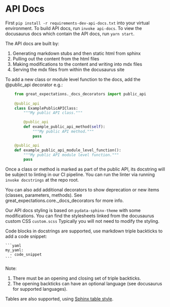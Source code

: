 # API Docs

First `pip install -r requirements-dev-api-docs.txt` into your virtual 
environment. 
To build API docs, run `invoke api-docs`. 
To view the docusaurus docs which contain the API docs, run `yarn start`.

The API docs are built by:
1. Generating markdown stubs and then static html from sphinx
2. Pulling out the content from the html files
3. Making modifications to the content and writing into mdx files
4. Serving the mdx files from within the docusaurus site

To add a new class or module level function to the docs, add the @public_api 
decorator e.g.:

```python
    from great_expectations._docs_decorators import public_api
    
    @public_api
    class ExamplePublicAPIClass:
        """My public API class."""

        @public_api
        def example_public_api_method(self):
            """My public API method."""
            pass

    @public_api
    def example_public_api_module_level_function():
        """My public API module level function."""
        pass
```

Once a class or method is marked as part of the public API, its docstring will
be subject to linting in our CI pipeline. You can run the linter via running
`invoke docstrings` at the repo root.

You can also add additional decorators to show deprecation or new items (classes,
parameters, methods). See great_expectations.core._docs_decorators for more
info.

Our API docs styling is based on `pydata-sphinx-theme` with some modifications. 
You can find the stylesheets linked from the docusaurus custom CSS `custom.scss`
Typically you will not need to modify the styling.

Code blocks in docstrings are supported, use markdown triple backticks to add a code snippet:

````
```yaml
my_yaml:
  - code_snippet
```
````

Note:
1. There must be an opening and closing set of triple backticks.
2. The opening backticks can have an optional language (see docusaurus for supported languages).

Tables are also supported, using [Sphinx table style](https://www.sphinx-doc.org/en/master/usage/restructuredtext/basics.html#tables).
